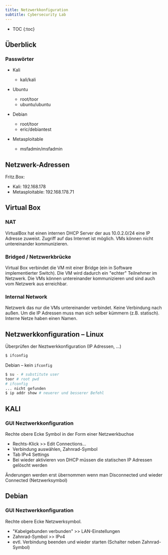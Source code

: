 ```yaml
---
title: Netzwerkkonfiguration
subtitle: Cybersecurity Lab
---
```


* TOC
{:toc}

## Überblick

### Passwörter

- Kali
  - kali/kali
  
- Ubuntu
  - root/toor
  - ubuntu/ubuntu
  
- Debian

  - root/toor
  - eric/debiantest

- Metasploitable

  - msfadmin/msfadmin

  





## Netzwerk-Adressen



Fritz.Box:

- Kali: 192.168.178
- Metasploitable: 192.168.178.71



## Virtual Box

### NAT

VirtualBox hat einen internen DHCP Server der aus 10.0.2.0/24 eine IP Adresse zuweist. Zugriff auf das Internet ist möglich. VMs können nicht untereinander kommunizieren.

### Bridged / Netzwerkbrücke

Virtual Box verbindet die VM mit einer Bridge (ein in Software implementierter Switch). Die VM wird dadurch ein "echter" Teilnehmer im Netzwerk. Die VMs können untereinander kommunizieren und sind auch vom Netzwerk aus erreichbar.

### Internal Network

Netzwerk das nur die VMs untereinander verbindet. Keine Verbindung nach außen. Um die IP Adressen muss man sich selber kümmern (z.B. statisch). Interne Netze haben einen Namen.



## Netzwerkkonfiguration – Linux

Überprüfen der Neztwerkkonfiguration (IP Adressen, ...)

```bash
$ ifconfig
```

Debian – kein `ifconfig`

```bash
$ su - # substitute user
toor # root pwd
# ifconfig
... nicht gefunden
$ ip addr show # neuerer und besserer Befehl
```



## KALI

### GUI Neztwerkkonfiguration

Rechte obere Ecke Symbol in der Form einer Netzwerkbuchse

- Rechts-Klick >> Edit Connections...
- Verbindung auswählen, Zahnrad-Symbol
- Tab IPv4 Settings
- Bei wieder aktivieren von DHCP müssen die statischen IP Adressen gelöscht werden

Änderungen werden erst übernommen wenn man Disconnected und wieder Connected (Netzwerksymbol)

## Debian

### GUI Neztwerkkonfiguration

Rechte obere Ecke Netzwerksymbol. 

- "Kabelgebunden verbunden" >> LAN-Einstellungen
- Zahnrad-Symbol >> IPv4
- evtl. Verbindung beenden und wieder starten (Schalter neben Zahnrad-Symbol)



